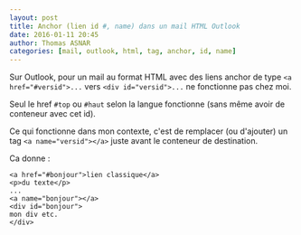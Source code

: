 ```yaml
---
layout: post
title: Anchor (lien id #, name) dans un mail HTML Outlook
date: 2016-01-11 20:45
author: Thomas ASNAR
categories: [mail, outlook, html, tag, anchor, id, name]
---
```

Sur Outlook, pour un mail au format HTML avec des liens anchor de type `<a href="#versid">...` vers `<div id="versid">...` ne fonctionne pas chez moi.

Seul le href `#top` ou `#haut` selon la langue fonctionne (sans même avoir de conteneur avec cet id).

Ce qui fonctionne dans mon contexte, c'est de remplacer (ou d'ajouter) un tag `<a name="versid"></a>` juste avant le conteneur de destination.

Ca donne :

```
<a href="#bonjour">lien classique</a>
<p>du texte</p>
...
<a name="bonjour"></a>
<div id="bonjour">
mon div etc.
</div>
```
